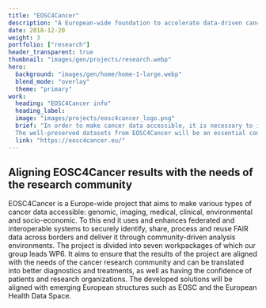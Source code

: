 ```yaml
---
title: "EOSC4Cancer"
description: "A European-wide foundation to accelerate data-driven cancer research"
date: 2018-12-20
weight: 3
portfolio: ["research"]
header_transparent: true
thumbnail: "images/gen/projects/research.webp"
hero:
  background: "images/gen/home/home-1-large.webp"
  blend_mode: "overlay"
  theme: "primary"
work:
  heading: "EOSC4Cancer info"
  heading_label:
  image: "images/projects/eosc4cancer_logo.png"
  brief: "In order to make cancer data accessible, it is necessary to integrate advanced research data beyond national borders in order to make progress. With this idea in mind, EOSC4Cancer brings together a consortium of 29 organizations from 13 countries, including cancer research centers, research infrastructures, cutting-edge research groups, hospitals, and supercomputing centers.
  The well-preserved datasets from EOSC4Cancer will be an essential contribution to reproducible and robust analytical and computational methods, including machine learning and artificial intelligence, laying the foundations for data trajectories and workflows for future European Cancer Mission projects."
  link: "https://eosc4cancer.eu/"
---
```


## Aligning EOSC4Cancer results with the needs of the research community

EOSC4Cancer is a Europe-wide project that aims to make various types of cancer data accessible: genomic, imaging, medical, clinical, environmental and socio-economic. To this end it uses and enhances federated and interoperable systems to securely identify, share, process and reuse FAIR data across borders and deliver it through community-driven analysis environments.
The project is divided into seven workpackages of which our group leads WP6. It aims to ensure that the results of the project are aligned with the needs of the cancer research community and can be translated into better diagnostics and treatments, as well as having the confidence of patients and research organizations. The developed solutions will be aligned with emerging European structures such as EOSC and the European Health Data Space.
